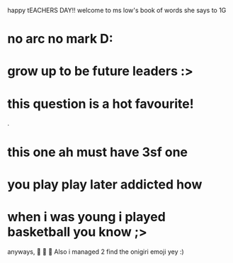 happy tEACHERS DAY!!
welcome to ms low's book of words she says to 1G

# no arc no mark D:
# grow up to be future leaders :>
# this question is a hot favourite!
.
# this one ah must have 3sf one
# you play play later addicted how
# when i was young i played basketball you know ;>

anyways,
:potato:
:cheese:
🍙
Also i managed 2 find the onigiri emoji yey :)
